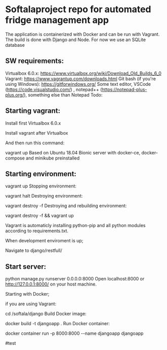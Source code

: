 # Softalaproject repo for automated fridge management app
The application is containerized with Docker and can be run with Vagrant. The build is done with Django and Node. For now we use an SQLite database

## SW requirements:

Virtualbox 6.0.x: https://www.virtualbox.org/wiki/Download_Old_Builds_6_0
Vagrant: https://www.vagrantup.com/downloads.html
Git bash (if you're using Windows): https://gitforwindows.org/
Some text editor, VSCode (https://code.visualstudio.com/) , notepad++ (https://notepad-plus-plus.org/), something else than Notepad
Todo:

## Starting vagrant:

Install first Virtualbox 6.0.x

Install vagrant after Virtualbox

And then run this command:

  vagrant up
Based on Ubuntu 18.04 Bionic server with docker-ce, docker-compose and minikube preinstalled

## Starting environment:

vagrant up
Stopping environment:

vagrant halt
Destroying environment:

vagrant destroy -f
Destroying and rebuilding environment:

vagrant destroy -f && vagrant up

Vagrant is automaticly installing python-pip and all python modules according to requirements.txt.

When development enviroment is up;

Navigate to django/restfull/

## Start server:

 python manage.py runserver 0.0.0.0:8000
Open localhost:8000 or http://127.0.0.1:8000/ on your host machine.

Starting with Docker;

if you are using Vagrant:

 cd /softala/django
Build Docker image:

 docker build -t djangoapp .
Run Docker container:

 docker container run -p 8000:8000 --name djangoapp djangoapp

#test
